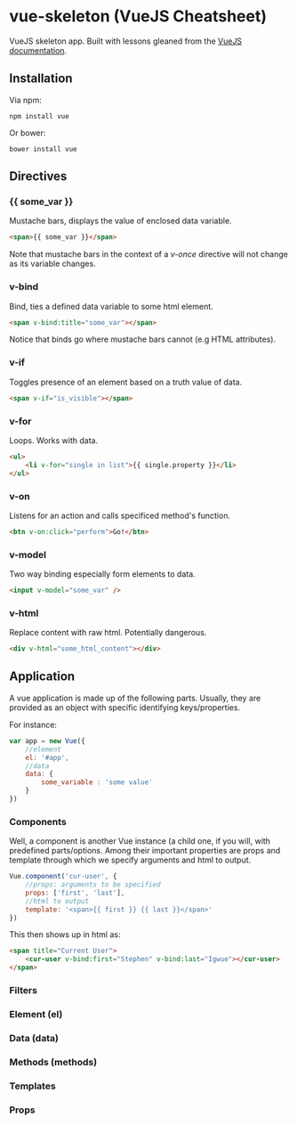 # vue-skeleton (VueJS Cheatsheet)

VueJS skeleton app. Built with lessons gleaned from the [VueJS documentation](https://vuejs.org/v2/guide).


## Installation

Via npm:

```
npm install vue
```

Or bower:

```
bower install vue
```

## Directives

### {{ some_var }}

Mustache bars, displays the value of enclosed data variable.

```html
<span>{{ some_var }}</span>
```

Note that mustache bars in the context of a *v-once* directive will not change as its variable changes.

### v-bind

Bind, ties a defined data variable to some html element.

```html
<span v-bind:title="some_var"></span>
```

Notice that binds go where mustache bars cannot (e.g HTML attributes).

### v-if

Toggles presence of an element based on a truth value of data.

```html
<span v-if="is_visible"></span>
```

### v-for

Loops. Works with data.

```html
<ul>
	<li v-for="single in list">{{ single.property }}</li>
</ul>
```

### v-on

Listens for an action and calls specificed method's function.

```html
<btn v-on:click="perform">Go!</btn>
```

### v-model

Two way binding especially form elements to data.

```html
<input v-model="some_var" />
```

### v-html

Replace content with raw html. Potentially dangerous.

```html
<div v-html="some_html_content"></div>
```

## Application

A vue application is made up of the following parts. Usually, they are provided as an object with specific identifying keys/properties. 

For instance:

```javascript
var app = new Vue({
	//element
	el: '#app',
	//data
	data: {
		some_variable : 'some value'
	}
})
```

### Components

Well, a component is another Vue instance (a child one, if you will, with predefined parts/options. Among their important properties are props and template through which we specify arguments and html to output.

```javascript
Vue.component('cur-user', {
	//props: arguments to be specified
	props: ['first', 'last'],
	//html to output
  	template: '<span>{{ first }} {{ last }}</span>'
})
```

This then shows up in html as:

```html
<span title="Current User">
	<cur-user v-bind:first="Stephen" v-bind:last="Igwue"></cur-user>
</span>
```

### Filters

### Element (el)

### Data (data)

### Methods (methods)

### Templates

### Props
